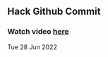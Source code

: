 
 ## Hack Github Commit 
 ### Watch video <a href="https://www.youtube.com">here</a> 
 Tue 28 Jun 2022 
